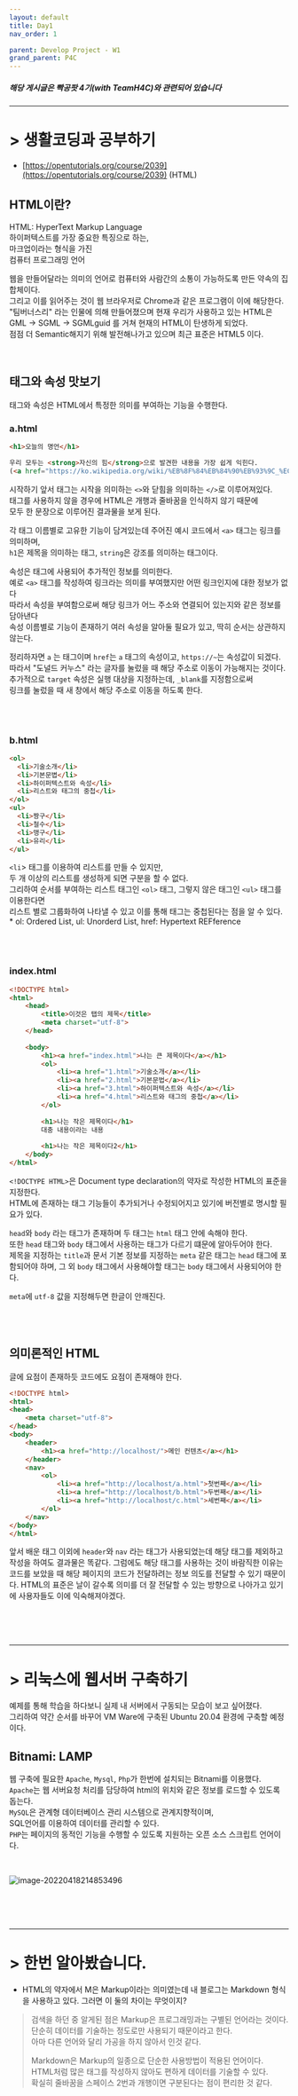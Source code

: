 ```yaml
---
layout: default
title: Day1
nav_order: 1

parent: Develop Project - W1
grand_parent: P4C
---
```


##### 해당 게시글은 빡공팟 4기(with TeamH4C)와 관련되어 있습니다

-----

# > 생활코딩과 공부하기

- [https://opentutorials.org/course/2039](https://opentutorials.org/course/2039) (HTML)



## HTML이란?

HTML: HyperText Markup Language  
하이퍼텍스트를 가장 중요한 특징으로 하는,  
마크업이라는 형식을 가진  
컴퓨터 프로그래밍 언어

웹을 만들어달라는 의미의 언어로 컴퓨터와 사람간의 소통이 가능하도록 만든 약속의 집합체이다.  
그리고 이를 읽어주는 것이 웹 브라우저로 Chrome과 같은 프로그램이 이에 해당한다.  
"팀버너스리" 라는 인물에 의해 만들어졌으며 현재 우리가 사용하고 있는 HTML은  
GML -> SGML -> SGMLguid 를 거쳐 현재의 HTML이 탄생하게 되었다.  
점점 더 Semantic해지기 위해 발전해나가고 있으며 최근 표준은 HTML5 이다.

<br>

## 태그와 속성 맛보기
태그와 속성은 HTML에서 특정한 의미를 부여하는 기능을 수행한다.  


### a.html

```html
<h1>오늘의 명언</h1>

우리 모두는 <strong>자신의 힘</strong>으로 발견한 내용을 가장 쉽게 익힌다.
(<a href="https://ko.wikipedia.org/wiki/%EB%8F%84%EB%84%90%EB%93%9C_%EC%BB%A4%EB%88%84%EC%8A%A4" target="_blank" title="전설적인 프로그래머">도널드 커누스</a>)
```
시작하기 앞서 태그는 시작을 의미하는 `<>`와 닫힘을 의미하는 `</>`로 이루어져있다.  
태그를 사용하지 않을 경우에 HTML은 개행과 줄바꿈을 인식하지 않기 때문에  
모두 한 문장으로 이루어진 결과물을 보게 된다.

각 태그 이름별로 고유한 기능이 담겨있는데  주어진 예시 코드에서 `<a>` 태그는 링크를 의미하며,  
`h1`은 제목을 의미하는 태그, `string`은 강조를 의미하는 태그이다.

속성은 태그에 사용되어 추가적인 정보를 의미한다.  
예로 `<a>` 태그를 작성하여 링크라는 의미를 부여했지만 어떤 링크인지에 대한 정보가 없다  
따라서 속성을 부여함으로써 해당 링크가 어느 주소와 연결되어 있는지와 같은 정보를 담아낸다  
속성 이름별로 기능이 존재하기 여러 속성을 알아둘 필요가 있고, 딱히 순서는 상관하지 않는다.

정리하자면 `a` 는 태그이며 `href`는 `a` 태그의 속성이고,  `https://~`는 속성값이 되겠다.  
따라서 "도널드 커누스" 라는 글자를 눌렀을 때 해당 주소로 이동이 가능해지는 것이다.  
추가적으로 `target` 속성은 실행 대상을 지정하는데, `_blank`를 지정함으로써  
링크를 눌렀을 때 새 창에서 해당 주소로 이동을 하도록 한다.

<br><br>

### b.html

```html
<ol>
  <li>기술소개</li>
  <li>기본문볍</li>
  <li>하이퍼텍스트와 속성</li>
  <li>리스트와 태그의 중첩</li>
</ol>
<ul>
  <li>짱구</li>
  <li>철수</li>
  <li>맹구</li>
  <li>유리</li>
</ul>
```

`<li`> 태그를 이용하여 리스트를 만들 수 있지만,  
두 개 이상의 리스트를 생성하게 되면 구분을 할 수 없다.  
그리하여 순서를 부여하는 리스트 태그인 `<ol>` 태그, 그렇지 않은 태그인 `<ul>` 태그를 이용한다면  
리스트 별로 그룹화하여 나타낼 수 있고 이를 통해 태그는 중첩된다는 점을 알 수 있다.   
\* ol: Ordered List, ul: Unorderd List, href: Hypertext REFference

<br><br>

### index.html

```html
<!DOCTYPE html>
<html>
    <head>
    	<title>이것은 탭의 제목</title>
	    <meta charset="utf-8">
	</head>
  
	<body>
		<h1><a href="index.html">나는 큰 제목이다</a></h1>
		<ol>
			<li><a href="1.html">기술소개</a></li>
			<li><a href="2.html">기본문법</a></li>
			<li><a href="3.html">하이퍼텍스트와 속성</a></li>
			<li><a href="4.html">리스트와 태그의 중첩</a></li>
		</ol>
    
		<h1>나는 작은 제목이다</h1>
		대충 내용이라는 내용
    
		<h1>나는 작은 제목이다2</h1>
	</body>
</html>
```

`<!DOCTYPE HTML>`은 Document type declaration의 약자로 작성한 HTML의 표준을 지정한다.  
HTML에 존재하는 태그 기능들이 추가되거나 수정되어지고 있기에 버전별로 명시할 필요가 있다. 

`head`와 `body` 라는 태그가 존재하며 두 태그는 `html` 태그 안에 속해야 한다.  
또한 `head` 태그와 `body` 태그에서 사용하는 태그가 다르기 떄문에 알아두어야 한다.  
제목을 지정하는 `title`과 문서 기본 정보를 지정하는 `meta` 같은 태그는 `head` 태그에 포함되어야 하며,  그 외 `body` 태그에서 사용해야할 태그는 `body` 태그에서 사용되어야 한다.

`meta`에 `utf-8` 값을 지정해두면 한글이 안깨진다.

<br><br>

## 의미론적인 HTML

글에 요점이 존재하듯 코드에도 요점이 존재해야 한다.

```html
<!DOCTYPE html>
<html>
<head>
 	<meta charset="utf-8">
</head>
<body>
	<header>
		<h1><a href="http://localhost/">메인 컨텐츠</a></h1>
	</header>
	<nav>
		<ol>
			<li><a href="http://localhost/a.html">첫번째</a></li>
			<li><a href="http://localhost/b.html">두번째</a></li>
			<li><a href="http://localhost/c.html">세번째</a></li>              
		</ol>
	</nav>
</body>
</html>
```

앞서 배운 태그 이외에 `header`와 `nav` 라는 태그가 사용되었는데 해당 태그를 제외하고 작성을 하여도 결과물은 똑같다. 그럼에도 해당 태그를 사용하는 것이 바람직한 이유는 코드를 보았을 때 해당 페이지의 코드가 전달하려는 정보 의도를 전달할 수 있기 때문이다. HTML의 표준은 날이 갈수록 의미를 더 잘 전달할 수 있는 방향으로 나아가고 있기에 사용자들도 이에 익숙해져야겠다.



<br><br><br>

-----



# > 리눅스에 웹서버 구축하기

예제를 통해 학습을 하다보니 실제 내 서버에서 구동되는 모습이 보고 싶어졌다.  
그리하여 약간 순서를 바꾸어 VM Ware에 구축된 Ubuntu 20.04 환경에 구축할 예정이다.

## Bitnami: LAMP  

웹 구축에 필요한 `Apache`, `Mysql`, `Php`가 한번에 설치되는 Bitnami를 이용했다.  
`Apache`는 웹 서버요청 처리를 담당하여 html의 위치와 같은 정보를 로드할 수 있도록 돕는다.   
`MySQL`은 관계형 데이터베이스 관리 시스템으로 관계지향적이며,   
SQL언어를 이용하여 데이터를 관리할 수 있다.  
`PHP`는 페이지의 동적인 기능을 수행할 수 있도록 지원하는 오픈 소스 스크립트 언어이다.  

<br>


![image-20220418214853496](../img/image-20220418214853496.png)



<br><br><br>

------

#  > 한번 알아봤습니다.

- HTML의 약자에서 M은 Markup이라는 의미였는데 내 블로그는 Markdown 형식을 사용하고 있다. 
  그러면 이 둘의 차이는 무엇이지?

> 검색을 하던 중 알게된 점은 Markup은 프로그래밍과는 구별된 언어라는 것이다.  
> 단순히 데이터를 기술하는 정도로만 사용되기 때문이라고 한다.  
> 아마 다른 언어와 달리 가공을 하지 않아서 인것 같다.
>
> Markdown은 Markup의 일종으로 단순한 사용방법이 적용된 언어이다.  
> HTML처럼 많은 태그를 작성하지 않아도 편하게 데이터를 기술할 수 있다.  
> 확실히 줄바꿈을 스페이스 2번과 개행이면 구분된다는 점이 편리한 것 같다.






